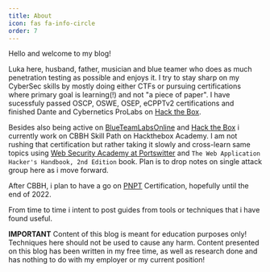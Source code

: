 ```yaml
---
title: About
icon: fas fa-info-circle
order: 7
---
```

Hello and welcome to my blog!

Luka here, husband, father, musician and blue teamer who does as much penetration testing as possible and enjoys it. 
I try to stay sharp on my CyberSec skills by mostly doing either CTFs or pursuing certifications where primary goal is learning(!) and not "a piece of paper".
I have sucessfuly passed OSCP, OSWE, OSEP, eCPPTv2 certifications and finished Dante and Cybernetics ProLabs on [Hack the Box](https://app.hackthebox.com/).

Besides also being active on [BlueTeamLabsOnline](https://blueteamlabs.online/) and [Hack the Box](https://app.hackthebox.com/) i currently work on CBBH Skill Path on Hackthebox Academy.
I am not rushing that certification but rather taking it slowly and cross-learn same topics using [Web Security Academy at Portswitter](https://portswigger.net/web-security) and `The Web Application Hacker's Handbook, 2nd Edition` book. Plan is to drop notes on single attack group here as i move forward.

After CBBH, i plan to have a go on [PNPT](https://certifications.tcm-sec.com/pnpt/) Certification, hopefully until the end of 2022.

From time to time i intent to post guides from tools or techniques that i have found useful.

**IMPORTANT**
Content of this blog is meant for education purposes only! Techniques here should not be used to cause any harm.
Content presented on this blog has been written in my free time, as well as research done and has nothing to do with my employer or my current position!

